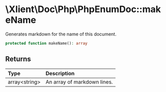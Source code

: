 # \\Xlient\\Doc\\Php\\PhpEnumDoc::makeName

Generates markdown for the name of this document.

```php
protected function makeName(): array
```

## Returns

| Type | Description |
| :--- | :--- |
| array\<string\> | An array of markdown lines. |
